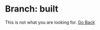 # Branch: built

This is not what you are looking for.
[Go Back](https://github.com/sevenc-nanashi/atcoder-limit-colorizer/tree/main)
